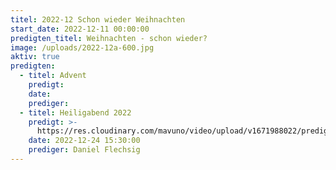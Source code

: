 ```yaml
---
titel: 2022-12 Schon wieder Weihnachten
start_date: 2022-12-11 00:00:00
predigten_titel: Weihnachten - schon wieder?
image: /uploads/2022-12a-600.jpg
aktiv: true
predigten:
  - titel: Advent
    predigt:
    date:
    prediger:
  - titel: Heiligabend 2022
    predigt: >-
      https://res.cloudinary.com/mavuno/video/upload/v1671988022/predigten/2022-12%20Schon%20wieder%20Weihnachten/2022-12-24_GoDi_Mavuno_Berlin_-_Heiligabend_1.mp3
    date: 2022-12-24 15:30:00
    prediger: Daniel Flechsig
---
```

